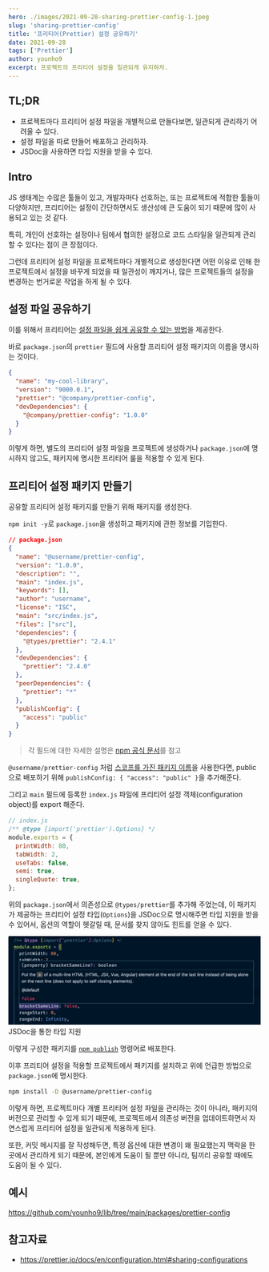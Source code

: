 ```yaml
---
hero: ./images/2021-09-28-sharing-prettier-config-1.jpeg
slug: 'sharing-prettier-config'
title: '프리티어(Prettier) 설정 공유하기'
date: 2021-09-28
tags: ['Prettier']
author: younho9
excerpt: 프로젝트의 프리티어 설정을 일관되게 유지하자.
---
```


## TL;DR

- 프로젝트마다 프리티어 설정 파일을 개별적으로 만들다보면, 일관되게 관리하기 어려울 수 있다.
- 설정 파일을 따로 만들어 배포하고 관리하자.
- JSDoc을 사용하면 타입 지원을 받을 수 있다.

## Intro

JS 생태계는 수많은 툴들이 있고, 개발자마다 선호하는, 또는 프로젝트에 적합한 툴들이 다양하지만, 프리티어는 설정이 간단하면서도 생산성에 큰 도움이 되기 때문에 많이 사용되고 있는 것 같다.

특히, 개인이 선호하는 설정이나 팀에서 협의한 설정으로 코드 스타일을 일관되게 관리할 수 있다는 점이 큰 장점이다.

그런데 프리티어 설정 파일을 프로젝트마다 개별적으로 생성한다면 어떤 이유로 인해 한 프로젝트에서 설정을 바꾸게 되었을 때 일관성이 깨지거나, 많은 프로젝트들의 설정을 변경하는 번거로운 작업을 하게 될 수 있다.

## 설정 파일 공유하기

이를 위해서 프리티어는 [설정 파일을 쉽게 공유할 수 있는 방법](https://prettier.io/docs/en/configuration.html#sharing-configurations)을 제공한다.

바로 `package.json`의 `prettier` 필드에 사용할 프리티어 설정 패키지의 이름을 명시하는 것이다.

```json
{
  "name": "my-cool-library",
  "version": "9000.0.1",
  "prettier": "@company/prettier-config",
  "devDependencies": {
    "@company/prettier-config": "1.0.0"
  }
}
```

이렇게 하면, 별도의 프리티어 설정 파일을 프로젝트에 생성하거나 `package.json`에 명시하지 않고도, 패키지에 명시한 프리티어 룰을 적용할 수 있게 된다.

## 프리티어 설정 패키지 만들기

공유할 프리티어 설정 패키지를 만들기 위해 패키지를 생성한다.

`npm init -y`로 `package.json`을 생성하고 패키지에 관한 정보를 기입한다.

```json
// package.json
{
  "name": "@username/prettier-config",
  "version": "1.0.0",
  "description": "",
  "main": "index.js",
  "keywords": [],
  "author": "username",
  "license": "ISC",
  "main": "src/index.js",
  "files": ["src"],
  "dependencies": {
    "@types/prettier": "2.4.1"
  },
  "devDependencies": {
    "prettier": "2.4.0"
  },
  "peerDependencies": {
    "prettier": "*"
  },
  "publishConfig": {
    "access": "public"
  }
}
```

> 각 필드에 대한 자세한 설명은 [npm 공식 문서](https://docs.npmjs.com/cli/v7/configuring-npm/package-json)를 참고

`@username/prettier-config` 처럼 [스코프를 가진 패키지 이름](https://docs.npmjs.com/cli/v7/using-npm/scope)을 사용한다면, public으로 배포하기 위해 `publishConfig: { "access": "public" }`을 추가해준다.

그리고 `main` 필드에 등록한 `index.js` 파일에 프리티어 설정 객체(configuration object)를 export 해준다.

```js
// index.js
/** @type {import('prettier').Options} */
module.exports = {
  printWidth: 80,
  tabWidth: 2,
  useTabs: false,
  semi: true,
  singleQuote: true,
};
```

위의 `package.json`에서 의존성으로 `@types/prettier`를 추가해 주었는데, 이 패키지가 제공하는 프리티어 설정 타입(`Options`)을 JSDoc으로 명시해주면 타입 지원을 받을 수 있어서, 옵션의 역할이 헷갈릴 때, 문서를 찾지 않아도 힌트를 얻을 수 있다.

<div class="Image__Small">
  <img
    src="./images/2021-09-28-sharing-prettier-config-2.png"
    alt="JSDoc을 통한 타입 지원"
  />
  <figcaption>JSDoc을 통한 타입 지원</figcaption>
</div>

이렇게 구성한 패키지를 [`npm publish`](https://docs.npmjs.com/cli/v7/commands/npm-publish) 명령어로 배포한다.

이후 프리티어 설정을 적용할 프로젝트에서 패키지를 설치하고 위에 언급한 방법으로 `package.json`에 명시한다.

```bash
npm install -D @username/prettier-config
```

이렇게 하면, 프로젝트마다 개별 프리티어 설정 파일을 관리하는 것이 아니라, 패키지의 버전으로 관리할 수 있게 되기 때문에, 프로젝트에서 의존성 버전을 업데이트하면서 자연스럽게 프리티어 설정을 일관되게 적용하게 된다.

또한, 커밋 메시지를 잘 작성해두면, 특정 옵션에 대한 변경이 왜 필요했는지 맥락을 한 곳에서 관리하게 되기 때문에, 본인에게 도움이 될 뿐만 아니라, 팀끼리 공유할 때에도 도움이 될 수 있다.

## 예시

https://github.com/younho9/lib/tree/main/packages/prettier-config

## 참고자료

- https://prettier.io/docs/en/configuration.html#sharing-configurations
